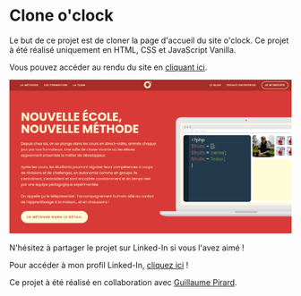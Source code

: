 # Clone o'clock

Le but de ce projet est de cloner la page d'accueil du site o'clock. Ce projet à été réalisé uniquement en HTML, CSS et JavaScript Vanilla.

Vous pouvez accéder au rendu du site en [cliquant ici](https://nathanguyard.github.io/Clone-Oclock/ "Rendu du site").

![Slide](images/capture.PNG)

N'hésitez à partager le projet sur Linked-In si vous l'avez aimé !

Pour accéder à mon profil Linked-In, [cliquez ici](https://www.linkedin.com/in/nathan-guyard-619311210/ "Mon profil Linked-In") !

Ce projet à été réalisé en collaboration avec [Guillaume Pirard](https://www.linkedin.com/in/guillaume-pirard/ "Profil Linked-In").
